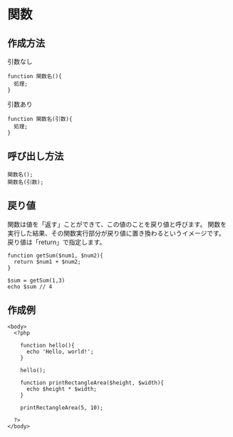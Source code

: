 # 関数
## 作成方法
  引数なし
  ```
  function 関数名(){
    処理;
  }
  ```
  引数あり
  ```
  function 関数名(引数){
    処理;
  }
  ```
## 呼び出し方法
  ```
  関数名();
  関数名(引数);
  ```
## 戻り値
  関数は値を「返す」ことができて、この値のことを戻り値と呼びます。
  関数を実行した結果、その関数実行部分が戻り値に置き換わるというイメージです。
  戻り値は「return」で指定します。

  ```
  function getSum($num1, $num2){
    return $num1 + $num2;
  }

  $sum = getSum(1,3)
  echo $sum // 4
  ```

## 作成例
  ```
  <body>
    <?php

      function hello(){
        echo 'Hello, world!';
      }

      hello();

      function printRectangleArea($height, $width){
        echo $height * $width;
      }

      printRectangleArea(5, 10);

    ?>
  </body>
  ```